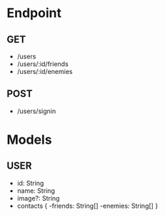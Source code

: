 # Endpoint

## GET

- /users
- /users/:id/friends
- /users/:id/enemies

## POST

- /users/signin

# Models

## USER

- id: String
- name: String
- image?: String
- contacts {
  -friends: String[]
  -enemies: String[]
  }
